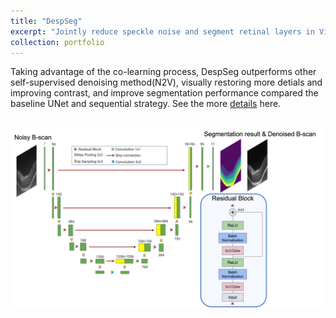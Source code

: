 ```yaml
---
title: "DespSeg"
excerpt: "Jointly reduce speckle noise and segment retinal layers in Vis-OCT images <br/><img src='/portfolio/Archi.jpg'>"
collection: portfolio
---
```


Taking advantage of the co-learning process, DespSeg outperforms other self-supervised denoising method(N2V), visually restoring more detials and improving contrast, and improve segmentation performance compared the baseline UNet and sequential strategy. See the more [details](https://tianyiye98.github.io/page/files/paper3.pdf) here. 

<br/><img src='/portfolio/Archi.jpg'>

